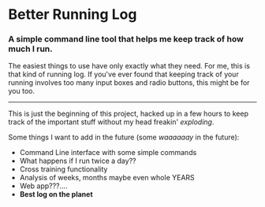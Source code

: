 Better Running Log
==================
### A simple command line tool that helps me keep track of how much I run.

The easiest things to use have only exactly what they need. For me, this is that kind of running log. If you've ever found that keeping track of your running involves too many input boxes and radio buttons, this might be for you too.

***

This is just the beginning of this project, hacked up in a few hours to keep track of the important stuff without my head freakin' *exploding*. 

Some things I want to add in the future (some *waaaaaay* in the future):
* Command Line interface with some simple commands
* What happens if I run twice a day??
* Cross training functionality
* Analysis of weeks, months maybe even whole YEARS
* Web app???....
* **Best log on the planet**


